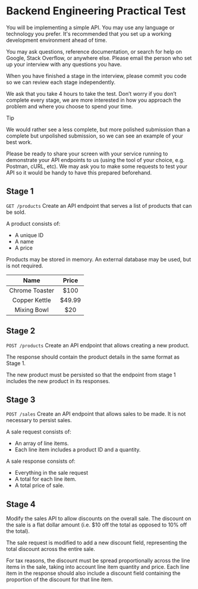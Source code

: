 # Backend Engineering Practical Test

You will be implementing a simple API. You may use any language or technology you prefer. 
It's recommended that you set up a working development environment ahead of time.

You may ask questions, reference documentation, or search for help on Google, Stack Overflow, or anywhere else. 
Please email the person who set up your interview with any questions you have. 

When you have finished a stage in the interview, please commit you code so we can review each stage independently.

We ask that you take 4 hours to take the test. Don’t worry if you don’t complete every stage, we are more interested in how you approach the problem and where you choose to spend your time.

> [!TIP]
> We would rather see a less complete, but more polished submission than a complete but unpolished submission, so we can see an example of your best work.

Please be ready to share your screen with your service running to demonstrate your API endpoints to us (using the tool of your choice, e.g. Postman, cURL, etc). We may ask you to make some requests to test your API so it would be handy to have this prepared beforehand.

## Stage 1

`GET /products`
Create an API endpoint that serves a list of products that can be sold.

A product consists of:
- A unique ID
- A name
- A price

Products may be stored in memory. An external database may be used, but is not required.

|      Name      | Price  |
|:--------------:|:------:|
| Chrome Toaster |  $100  |
| Copper Kettle  | $49.99 |
|  Mixing Bowl   |  $20   |


## Stage 2
`POST /products` Create an API endpoint that allows creating a new product.

The response should contain the product details in the same format as Stage 1.

The new product must be persisted so that the endpoint from stage 1 includes the new product in its responses.

## Stage 3
`POST /sales` Create an API endpoint that allows sales to be made. It is not necessary to persist sales.

A sale request consists of:
- An array of line items.
- Each line item includes a product ID and a quantity.

A sale response consists of:
- Everything in the sale request
- A total for each line item.
- A total price of sale.

## Stage 4
Modify the sales API to allow discounts on the overall sale. The discount on the sale is a flat dollar amount (i.e. $10 off the total as opposed to 10% off the total).

The sale request is modified to add a new discount field, representing the total discount across the entire sale.

For tax reasons, the discount must be spread proportionally across the line items in the sale, taking into account line item quantity and price. Each line item in the response should also include a discount field containing the proportion of the discount for that line item.

